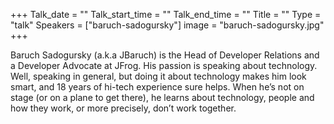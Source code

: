 +++
Talk_date = ""
Talk_start_time = ""
Talk_end_time = ""
Title = ""
Type = "talk"
Speakers = ["baruch-sadogursky"]
image = "baruch-sadogursky.jpg"
+++

Baruch Sadogursky (a.k.a JBaruch) is the Head of Developer Relations and a Developer Advocate at JFrog. His passion is speaking about technology. Well, speaking in general, but doing it about technology makes him look smart, and 18 years of hi-tech experience sure helps. When he’s not on stage (or on a plane to get there), he learns about technology, people and how they work, or more precisely, don’t work together.
